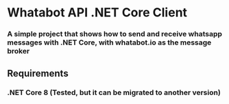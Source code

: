 # Whatabot API .NET Core Client 
### A simple project that shows how to send and receive whatsapp messages with .NET Core, with whatabot.io as the message broker

## Requirements  
### .NET Core 8 (Tested, but it can be migrated to another version) 

